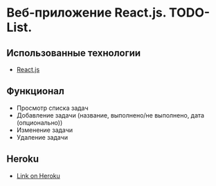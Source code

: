 <h1>Веб-приложение React.js. TODO-List.</h1>

## Использованные технологии

- [React.js](https://reactjs.org)

## Функционал

- Просмотр списка задач
- Добавление задачи (название, выполнено/не выполнено, дата (опционально))
- Изменение задачи
- Удаление задачи

## Heroku

- [Link on Heroku](https://todo-list-app-frontend.herokuapp.com)
